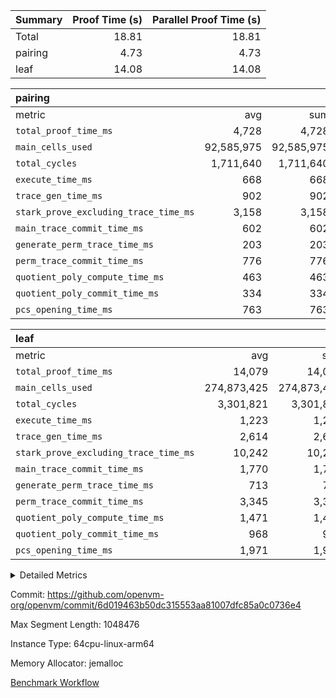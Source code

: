 | Summary | Proof Time (s) | Parallel Proof Time (s) |
|:---|---:|---:|
| Total |  18.81 |  18.81 |
| pairing |  4.73 |  4.73 |
| leaf |  14.08 |  14.08 |


| pairing |||||
|:---|---:|---:|---:|---:|
|metric|avg|sum|max|min|
| `total_proof_time_ms ` |  4,728 |  4,728 |  4,728 |  4,728 |
| `main_cells_used     ` |  92,585,975 |  92,585,975 |  92,585,975 |  92,585,975 |
| `total_cycles        ` |  1,711,640 |  1,711,640 |  1,711,640 |  1,711,640 |
| `execute_time_ms     ` |  668 |  668 |  668 |  668 |
| `trace_gen_time_ms   ` |  902 |  902 |  902 |  902 |
| `stark_prove_excluding_trace_time_ms` |  3,158 |  3,158 |  3,158 |  3,158 |
| `main_trace_commit_time_ms` |  602 |  602 |  602 |  602 |
| `generate_perm_trace_time_ms` |  203 |  203 |  203 |  203 |
| `perm_trace_commit_time_ms` |  776 |  776 |  776 |  776 |
| `quotient_poly_compute_time_ms` |  463 |  463 |  463 |  463 |
| `quotient_poly_commit_time_ms` |  334 |  334 |  334 |  334 |
| `pcs_opening_time_ms ` |  763 |  763 |  763 |  763 |

| leaf |||||
|:---|---:|---:|---:|---:|
|metric|avg|sum|max|min|
| `total_proof_time_ms ` |  14,079 |  14,079 |  14,079 |  14,079 |
| `main_cells_used     ` |  274,873,425 |  274,873,425 |  274,873,425 |  274,873,425 |
| `total_cycles        ` |  3,301,821 |  3,301,821 |  3,301,821 |  3,301,821 |
| `execute_time_ms     ` |  1,223 |  1,223 |  1,223 |  1,223 |
| `trace_gen_time_ms   ` |  2,614 |  2,614 |  2,614 |  2,614 |
| `stark_prove_excluding_trace_time_ms` |  10,242 |  10,242 |  10,242 |  10,242 |
| `main_trace_commit_time_ms` |  1,770 |  1,770 |  1,770 |  1,770 |
| `generate_perm_trace_time_ms` |  713 |  713 |  713 |  713 |
| `perm_trace_commit_time_ms` |  3,345 |  3,345 |  3,345 |  3,345 |
| `quotient_poly_compute_time_ms` |  1,471 |  1,471 |  1,471 |  1,471 |
| `quotient_poly_commit_time_ms` |  968 |  968 |  968 |  968 |
| `pcs_opening_time_ms ` |  1,971 |  1,971 |  1,971 |  1,971 |



<details>
<summary>Detailed Metrics</summary>

| group | num_segments | keygen_time_ms | commit_exe_time_ms |
| --- | --- | --- | --- |
| pairing | 1 | 817 | 9 | 

| group | air_name | quotient_deg | interactions | constraints |
| --- | --- | --- | --- | --- |
| leaf | AccessAdapterAir<2> | 2 | 5 | 12 | 
| leaf | AccessAdapterAir<4> | 2 | 5 | 12 | 
| leaf | AccessAdapterAir<8> | 2 | 5 | 12 | 
| leaf | FriReducedOpeningAir | 2 | 39 | 71 | 
| leaf | JalRangeCheckAir | 2 | 9 | 14 | 
| leaf | NativePoseidon2Air<BabyBearParameters>, 1> | 2 | 136 | 572 | 
| leaf | PhantomAir | 2 | 3 | 5 | 
| leaf | ProgramAir | 1 | 1 | 4 | 
| leaf | VariableRangeCheckerAir | 1 | 1 | 4 | 
| leaf | VmAirWrapper<AluNativeAdapterAir, FieldArithmeticCoreAir> | 2 | 15 | 27 | 
| leaf | VmAirWrapper<BranchNativeAdapterAir, BranchEqualCoreAir<1> | 2 | 11 | 25 | 
| leaf | VmAirWrapper<NativeAdapterAir<2, 0>, PublicValuesCoreAir> | 2 | 11 | 30 | 
| leaf | VmAirWrapper<NativeLoadStoreAdapterAir<1>, NativeLoadStoreCoreAir<1> | 2 | 15 | 20 | 
| leaf | VmAirWrapper<NativeLoadStoreAdapterAir<4>, NativeLoadStoreCoreAir<4> | 2 | 15 | 20 | 
| leaf | VmAirWrapper<NativeVectorizedAdapterAir<4>, FieldExtensionCoreAir> | 2 | 15 | 27 | 
| leaf | VmConnectorAir | 2 | 5 | 10 | 
| leaf | VolatileBoundaryAir | 2 | 4 | 17 | 
| pairing | AccessAdapterAir<16> | 2 | 5 | 12 | 
| pairing | AccessAdapterAir<2> | 2 | 5 | 12 | 
| pairing | AccessAdapterAir<32> | 2 | 5 | 12 | 
| pairing | AccessAdapterAir<4> | 2 | 5 | 12 | 
| pairing | AccessAdapterAir<64> | 2 | 5 | 12 | 
| pairing | AccessAdapterAir<8> | 2 | 5 | 12 | 
| pairing | BitwiseOperationLookupAir<8> | 2 | 2 | 4 | 
| pairing | KeccakVmAir | 2 | 321 | 4,511 | 
| pairing | MemoryMerkleAir<8> | 2 | 4 | 39 | 
| pairing | PersistentBoundaryAir<8> | 2 | 3 | 6 | 
| pairing | PhantomAir | 2 | 3 | 5 | 
| pairing | Poseidon2PeripheryAir<BabyBearParameters>, 1> | 2 | 1 | 286 | 
| pairing | ProgramAir | 1 | 1 | 4 | 
| pairing | RangeTupleCheckerAir<2> | 1 | 1 | 4 | 
| pairing | Rv32HintStoreAir | 2 | 18 | 28 | 
| pairing | VariableRangeCheckerAir | 1 | 1 | 4 | 
| pairing | VmAirWrapper<Rv32BaseAluAdapterAir, BaseAluCoreAir<4, 8> | 2 | 20 | 37 | 
| pairing | VmAirWrapper<Rv32BaseAluAdapterAir, LessThanCoreAir<4, 8> | 2 | 18 | 40 | 
| pairing | VmAirWrapper<Rv32BaseAluAdapterAir, ShiftCoreAir<4, 8> | 2 | 24 | 91 | 
| pairing | VmAirWrapper<Rv32BranchAdapterAir, BranchEqualCoreAir<4> | 2 | 11 | 20 | 
| pairing | VmAirWrapper<Rv32BranchAdapterAir, BranchLessThanCoreAir<4, 8> | 2 | 13 | 35 | 
| pairing | VmAirWrapper<Rv32CondRdWriteAdapterAir, Rv32JalLuiCoreAir> | 2 | 10 | 18 | 
| pairing | VmAirWrapper<Rv32IsEqualModAdapterAir<2, 1, 32, 32>, ModularIsEqualCoreAir<32, 4, 8> | 2 | 25 | 225 | 
| pairing | VmAirWrapper<Rv32JalrAdapterAir, Rv32JalrCoreAir> | 2 | 16 | 20 | 
| pairing | VmAirWrapper<Rv32LoadStoreAdapterAir, LoadSignExtendCoreAir<4, 8> | 2 | 18 | 33 | 
| pairing | VmAirWrapper<Rv32LoadStoreAdapterAir, LoadStoreCoreAir<4> | 2 | 17 | 40 | 
| pairing | VmAirWrapper<Rv32MultAdapterAir, DivRemCoreAir<4, 8> | 2 | 25 | 84 | 
| pairing | VmAirWrapper<Rv32MultAdapterAir, MulHCoreAir<4, 8> | 2 | 24 | 31 | 
| pairing | VmAirWrapper<Rv32MultAdapterAir, MultiplicationCoreAir<4, 8> | 2 | 19 | 19 | 
| pairing | VmAirWrapper<Rv32RdWriteAdapterAir, Rv32AuipcCoreAir> | 2 | 12 | 14 | 
| pairing | VmAirWrapper<Rv32VecHeapAdapterAir<1, 2, 2, 32, 32>, FieldExpressionCoreAir> | 2 | 409 | 474 | 
| pairing | VmAirWrapper<Rv32VecHeapAdapterAir<2, 1, 1, 32, 32>, FieldExpressionCoreAir> | 2 | 156 | 188 | 
| pairing | VmAirWrapper<Rv32VecHeapAdapterAir<2, 2, 2, 32, 32>, FieldExpressionCoreAir> | 2 | 422 | 451 | 
| pairing | VmConnectorAir | 2 | 5 | 10 | 

| group | air_name | idx | rows | prep_cols | perm_cols | main_cols | cells |
| --- | --- | --- | --- | --- | --- | --- | --- |
| leaf | AccessAdapterAir<2> | 0 | 2,097,152 |  | 16 | 11 | 56,623,104 | 
| leaf | AccessAdapterAir<4> | 0 | 1,048,576 |  | 16 | 13 | 30,408,704 | 
| leaf | AccessAdapterAir<8> | 0 | 32,768 |  | 16 | 17 | 1,081,344 | 
| leaf | FriReducedOpeningAir | 0 | 4,194,304 |  | 84 | 27 | 465,567,744 | 
| leaf | JalRangeCheckAir | 0 | 65,536 |  | 28 | 12 | 2,621,440 | 
| leaf | NativePoseidon2Air<BabyBearParameters>, 1> | 0 | 262,144 |  | 312 | 398 | 186,122,240 | 
| leaf | PhantomAir | 0 | 32,768 |  | 12 | 6 | 589,824 | 
| leaf | ProgramAir | 0 | 1,048,576 |  | 8 | 10 | 18,874,368 | 
| leaf | VariableRangeCheckerAir | 0 | 262,144 | 2 | 8 | 1 | 2,359,296 | 
| leaf | VmAirWrapper<AluNativeAdapterAir, FieldArithmeticCoreAir> | 0 | 2,097,152 |  | 36 | 29 | 136,314,880 | 
| leaf | VmAirWrapper<BranchNativeAdapterAir, BranchEqualCoreAir<1> | 0 | 524,288 |  | 28 | 23 | 26,738,688 | 
| leaf | VmAirWrapper<NativeAdapterAir<2, 0>, PublicValuesCoreAir> | 0 | 64 |  | 28 | 27 | 3,520 | 
| leaf | VmAirWrapper<NativeLoadStoreAdapterAir<1>, NativeLoadStoreCoreAir<1> | 0 | 1,048,576 |  | 40 | 21 | 63,963,136 | 
| leaf | VmAirWrapper<NativeLoadStoreAdapterAir<4>, NativeLoadStoreCoreAir<4> | 0 | 262,144 |  | 40 | 27 | 17,563,648 | 
| leaf | VmAirWrapper<NativeVectorizedAdapterAir<4>, FieldExtensionCoreAir> | 0 | 524,288 |  | 36 | 38 | 38,797,312 | 
| leaf | VmConnectorAir | 0 | 2 | 1 | 16 | 5 | 42 | 
| leaf | VolatileBoundaryAir | 0 | 1,048,576 |  | 12 | 11 | 24,117,248 | 

| group | air_name | segment | rows | prep_cols | perm_cols | main_cols | cells |
| --- | --- | --- | --- | --- | --- | --- | --- |
| pairing | AccessAdapterAir<16> | 0 | 262,144 |  | 16 | 25 | 10,747,904 | 
| pairing | AccessAdapterAir<2> | 0 | 256 |  | 16 | 11 | 6,912 | 
| pairing | AccessAdapterAir<32> | 0 | 131,072 |  | 16 | 41 | 7,471,104 | 
| pairing | AccessAdapterAir<4> | 0 | 128 |  | 16 | 13 | 3,712 | 
| pairing | AccessAdapterAir<8> | 0 | 524,288 |  | 16 | 17 | 17,301,504 | 
| pairing | BitwiseOperationLookupAir<8> | 0 | 65,536 | 3 | 8 | 2 | 655,360 | 
| pairing | KeccakVmAir | 0 | 1 |  | 1,056 | 3,163 | 4,219 | 
| pairing | MemoryMerkleAir<8> | 0 | 32,768 |  | 16 | 32 | 1,572,864 | 
| pairing | PersistentBoundaryAir<8> | 0 | 32,768 |  | 12 | 20 | 1,048,576 | 
| pairing | PhantomAir | 0 | 1 |  | 12 | 6 | 18 | 
| pairing | Poseidon2PeripheryAir<BabyBearParameters>, 1> | 0 | 32,768 |  | 8 | 300 | 10,092,544 | 
| pairing | ProgramAir | 0 | 16,384 |  | 8 | 10 | 294,912 | 
| pairing | RangeTupleCheckerAir<2> | 0 | 524,288 | 2 | 8 | 1 | 4,718,592 | 
| pairing | Rv32HintStoreAir | 0 | 256 |  | 44 | 32 | 19,456 | 
| pairing | VariableRangeCheckerAir | 0 | 262,144 | 2 | 8 | 1 | 2,359,296 | 
| pairing | VmAirWrapper<Rv32BaseAluAdapterAir, BaseAluCoreAir<4, 8> | 0 | 1,048,576 |  | 52 | 36 | 92,274,688 | 
| pairing | VmAirWrapper<Rv32BaseAluAdapterAir, LessThanCoreAir<4, 8> | 0 | 65,536 |  | 40 | 37 | 5,046,272 | 
| pairing | VmAirWrapper<Rv32BaseAluAdapterAir, ShiftCoreAir<4, 8> | 0 | 2,048 |  | 52 | 53 | 215,040 | 
| pairing | VmAirWrapper<Rv32BranchAdapterAir, BranchEqualCoreAir<4> | 0 | 131,072 |  | 28 | 26 | 7,077,888 | 
| pairing | VmAirWrapper<Rv32BranchAdapterAir, BranchLessThanCoreAir<4, 8> | 0 | 131,072 |  | 32 | 32 | 8,388,608 | 
| pairing | VmAirWrapper<Rv32CondRdWriteAdapterAir, Rv32JalLuiCoreAir> | 0 | 4,096 |  | 28 | 18 | 188,416 | 
| pairing | VmAirWrapper<Rv32IsEqualModAdapterAir<2, 1, 32, 32>, ModularIsEqualCoreAir<32, 4, 8> | 0 | 32 |  | 56 | 166 | 7,104 | 
| pairing | VmAirWrapper<Rv32JalrAdapterAir, Rv32JalrCoreAir> | 0 | 65,536 |  | 36 | 28 | 4,194,304 | 
| pairing | VmAirWrapper<Rv32LoadStoreAdapterAir, LoadStoreCoreAir<4> | 0 | 1,048,576 |  | 52 | 41 | 97,517,568 | 
| pairing | VmAirWrapper<Rv32MultAdapterAir, MulHCoreAir<4, 8> | 0 | 256 |  | 72 | 39 | 28,416 | 
| pairing | VmAirWrapper<Rv32MultAdapterAir, MultiplicationCoreAir<4, 8> | 0 | 512 |  | 52 | 31 | 42,496 | 
| pairing | VmAirWrapper<Rv32RdWriteAdapterAir, Rv32AuipcCoreAir> | 0 | 32,768 |  | 28 | 20 | 1,572,864 | 
| pairing | VmAirWrapper<Rv32VecHeapAdapterAir<1, 2, 2, 32, 32>, FieldExpressionCoreAir> | 0 | 1 |  | 824 | 541 | 1,365 | 
| pairing | VmAirWrapper<Rv32VecHeapAdapterAir<2, 1, 1, 32, 32>, FieldExpressionCoreAir> | 0 | 1,024 |  | 316 | 261 | 590,848 | 
| pairing | VmAirWrapper<Rv32VecHeapAdapterAir<2, 2, 2, 32, 32>, FieldExpressionCoreAir> | 0 | 16,384 |  | 848 | 619 | 17,842,176 | 
| pairing | VmConnectorAir | 0 | 2 | 1 | 16 | 5 | 42 | 

| group | idx | trace_gen_time_ms | total_proof_time_ms | total_cycles | total_cells | stark_prove_excluding_trace_time_ms | quotient_poly_compute_time_ms | quotient_poly_commit_time_ms | perm_trace_commit_time_ms | pcs_opening_time_ms | main_trace_commit_time_ms | main_cells_used | generate_perm_trace_time_ms | execute_time_ms |
| --- | --- | --- | --- | --- | --- | --- | --- | --- | --- | --- | --- | --- | --- | --- |
| leaf | 0 | 2,614 | 14,079 | 3,301,821 | 1,071,746,538 | 10,242 | 1,471 | 968 | 3,345 | 1,971 | 1,770 | 274,873,425 | 713 | 1,223 | 

| group | idx | trace_height_constraint | weighted_sum | threshold |
| --- | --- | --- | --- | --- |
| leaf | 0 | 0 | 18,546,820 | 2,013,265,921 | 
| leaf | 0 | 1 | 129,728,768 | 2,013,265,921 | 
| leaf | 0 | 2 | 9,273,410 | 2,013,265,921 | 
| leaf | 0 | 3 | 126,681,348 | 2,013,265,921 | 
| leaf | 0 | 4 | 524,288 | 2,013,265,921 | 
| leaf | 0 | 5 | 286,065,354 | 2,013,265,921 | 

| group | segment | trace_gen_time_ms | total_proof_time_ms | total_cycles | total_cells | stark_prove_excluding_trace_time_ms | quotient_poly_compute_time_ms | quotient_poly_commit_time_ms | perm_trace_commit_time_ms | pcs_opening_time_ms | main_trace_commit_time_ms | main_cells_used | generate_perm_trace_time_ms | execute_time_ms |
| --- | --- | --- | --- | --- | --- | --- | --- | --- | --- | --- | --- | --- | --- | --- |
| pairing | 0 | 902 | 4,728 | 1,711,640 | 297,186,413 | 3,158 | 463 | 334 | 776 | 763 | 602 | 92,585,975 | 203 | 668 | 

| group | segment | trace_height_constraint | weighted_sum | threshold |
| --- | --- | --- | --- | --- |
| pairing | 0 | 0 | 5,112,018 | 2,013,265,921 | 
| pairing | 0 | 1 | 17,621,338 | 2,013,265,921 | 
| pairing | 0 | 2 | 2,556,009 | 2,013,265,921 | 
| pairing | 0 | 3 | 24,401,880 | 2,013,265,921 | 
| pairing | 0 | 4 | 131,072 | 2,013,265,921 | 
| pairing | 0 | 5 | 65,536 | 2,013,265,921 | 
| pairing | 0 | 6 | 6,004,051 | 2,013,265,921 | 
| pairing | 0 | 7 | 4,096 | 2,013,265,921 | 
| pairing | 0 | 8 | 56,862,656 | 2,013,265,921 | 

</details>


Commit: https://github.com/openvm-org/openvm/commit/6d019463b50dc315553aa81007dfc85a0c0736e4

Max Segment Length: 1048476

Instance Type: 64cpu-linux-arm64

Memory Allocator: jemalloc

[Benchmark Workflow](https://github.com/openvm-org/openvm/actions/runs/13864235662)
